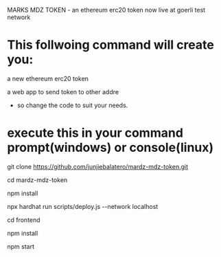 MARKS MDZ TOKEN - an ethereum erc20 token now live at goerli test network

# This follwoing command will create you:

a new ethereum erc20 token

a web app to send token to other addre

- so change the code to suit your needs.

# execute this in your command prompt(windows) or console(linux)

git clone https://github.com/junjiebalatero/mardz-mdz-token.git

cd mardz-mdz-token

npm install

npx hardhat run scripts/deploy.js --network localhost

cd frontend

npm install

npm start 
